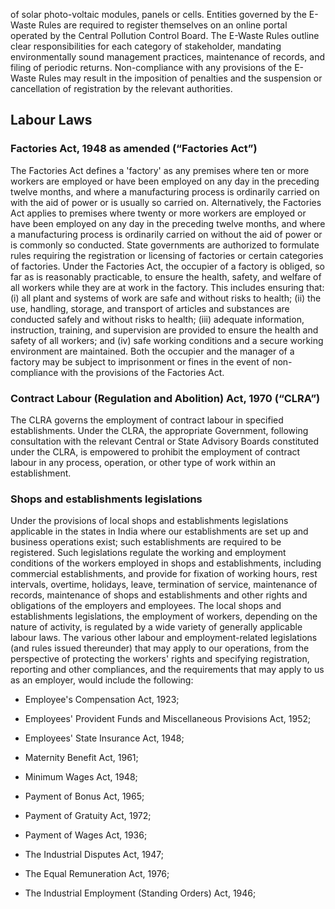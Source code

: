 of solar photo-voltaic modules, panels or cells. Entities governed by the E-Waste Rules are required to register themselves on an online portal operated by the Central Pollution Control Board. The E-Waste Rules outline clear responsibilities for each category of stakeholder, mandating environmentally sound management practices, maintenance of records, and filing of periodic returns. Non-compliance with any provisions of the E-Waste Rules may result in the imposition of penalties and the suspension or cancellation of registration by the relevant authorities.

## Labour Laws

### Factories Act, 1948 as amended (“Factories Act”)

The Factories Act defines a 'factory' as any premises where ten or more workers are employed or have been employed on any day in the preceding twelve months, and where a manufacturing process is ordinarily carried on with the aid of power or is usually so carried on. Alternatively, the Factories Act applies to premises where twenty or more workers are employed or have been employed on any day in the preceding twelve months, and where a manufacturing process is ordinarily carried on without the aid of power or is commonly so conducted. State governments are authorized to formulate rules requiring the registration or licensing of factories or certain categories of factories. Under the Factories Act, the occupier of a factory is obliged, so far as is reasonably practicable, to ensure the health, safety, and welfare of all workers while they are at work in the factory. This includes ensuring that: (i) all plant and systems of work are safe and without risks to health; (ii) the use, handling, storage, and transport of articles and substances are conducted safely and without risks to health; (iii) adequate information, instruction, training, and supervision are provided to ensure the health and safety of all workers; and (iv) safe working conditions and a secure working environment are maintained. Both the occupier and the manager of a factory may be subject to imprisonment or fines in the event of non-compliance with the provisions of the Factories Act.

### Contract Labour (Regulation and Abolition) Act, 1970 (“CLRA”)

The CLRA governs the employment of contract labour in specified establishments. Under the CLRA, the appropriate Government, following consultation with the relevant Central or State Advisory Boards constituted under the CLRA, is empowered to prohibit the employment of contract labour in any process, operation, or other type of work within an establishment.

### Shops and establishments legislations

Under the provisions of local shops and establishments legislations applicable in the states in India where our establishments are set up and business operations exist; such establishments are required to be registered. Such legislations regulate the working and employment conditions of the workers employed in shops and establishments, including commercial establishments, and provide for fixation of working hours, rest intervals, overtime, holidays, leave, termination of service, maintenance of records, maintenance of shops and establishments and other rights and obligations of the employers and employees. The local shops and establishments legislations, the employment of workers, depending on the nature of activity, is regulated by a wide variety of generally applicable labour laws. The various other labour and employment-related legislations (and rules issued thereunder) that may apply to our operations, from the perspective of protecting the workers' rights and specifying registration, reporting and other compliances, and the requirements that may apply to us as an employer, would include the following:

* Employee's Compensation Act, 1923;

* Employees' Provident Funds and Miscellaneous Provisions Act, 1952;

* Employees' State Insurance Act, 1948;

* Maternity Benefit Act, 1961;

* Minimum Wages Act, 1948;

* Payment of Bonus Act, 1965;

* Payment of Gratuity Act, 1972;

* Payment of Wages Act, 1936;

* The Industrial Disputes Act, 1947;

* The Equal Remuneration Act, 1976;

* The Industrial Employment (Standing Orders) Act, 1946;